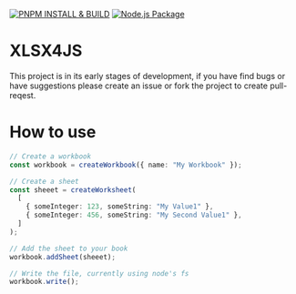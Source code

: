 [![PNPM INSTALL & BUILD](https://github.com/infroz/xlsx4js/actions/workflows/pnpm-ci.yml/badge.svg)](https://github.com/infroz/xlsx4js/actions/workflows/pnpm-ci.yml) [![Node.js Package](https://github.com/infroz/xlsx4js/actions/workflows/npm-publish.yml/badge.svg)](https://github.com/infroz/xlsx4js/actions/workflows/npm-publish.yml)

# XLSX4JS

This project is in its early stages of development, if you have find bugs or have suggestions please
create an issue or fork the project to create pull-reqest.

# How to use

```ts
// Create a workbook
const workbook = createWorkbook({ name: "My Workbook" });

// Create a sheet
const sheeet = createWorksheet(
  [
    { someInteger: 123, someString: "My Value1" },
    { someInteger: 456, someString: "My Second Value1" },
  ]
);

// Add the sheet to your book
workbook.addSheet(sheeet);

// Write the file, currently using node's fs
workbook.write();
```
